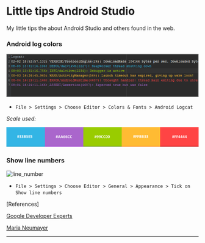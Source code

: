 # Little tips Android Studio 

My little tips the about Android Studio and others found in the web.


### Android log colors


<img src="https://raw.githubusercontent.com/vilmarbfilho/Tips-Android-Studio/master/logcat.png" alt="logcat" />

- `File > Settings > Choose Editor > Colors & Fonts > Android Logcat`

*Scale used:*

<img src="https://raw.githubusercontent.com/vilmarbfilho/Tips-Android-Studio/master/scale_color.png" alt="scale" />


### Show line numbers


<img src="https://cdn-images-1.medium.com/max/800/1*SPjHi3YfjJrfZ-K47ZKeBA.png" alt="line_number" />

- `File > Settings > Choose Editor > General > Appearance > Tick on Show line numbers`

[References]

[Google Developer Experts](https://medium.com/google-developer-experts/configuring-android-studio-4aa4f54f1153#.4r9397ayz)

[Maria Neumayer](https://medium.com/a-problem-like-maria/bringing-more-colour-to-android-studio-18bb45017106)


-------------